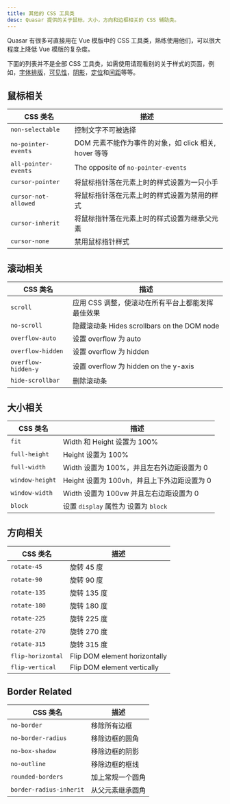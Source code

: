 ```yaml
---
title: 其他的 CSS 工具类
desc: Quasar 提供的关于鼠标，大小，方向和边框相关的 CSS 辅助类。
---
```


Quasar 有很多可直接用在 Vue 模版中的 CSS 工具类，熟练使用他们，可以很大程度上降低 Vue 模版的复杂度。

下面的列表并不是全部 CSS 工具类，如需使用请观看别的关于样式的页面，例如，[字体排版](/style/typography)，[可见性](/style/visibility)，[阴影](/style/shadows)，[定位](/style/positioning)和[间距](/style/spacing)等等。


## 鼠标相关

| CSS 类名 | 描述 |
| --- | --- |
| `non-selectable` | 控制文字不可被选择 |
| `no-pointer-events` | DOM 元素不能作为事件的对象，如 click 相关, hover 等等 |
| `all-pointer-events` | The opposite of `no-pointer-events` |
| `cursor-pointer` | 将鼠标指针落在元素上时的样式设置为一只小手  |
| `cursor-not-allowed` | 将鼠标指针落在元素上时的样式设置为禁用的样式  |
| `cursor-inherit` | 将鼠标指针落在元素上时的样式设置为继承父元素 |
| `cursor-none` | 禁用鼠标指针样式 |

## 滚动相关

| CSS 类名 | 描述 |
| --- | --- |
| `scroll` | 应用 CSS 调整，使滚动在所有平台上都能发挥最佳效果  |
| `no-scroll` | 隐藏滚动条 Hides scrollbars on the DOM node |
| `overflow-auto` | 设置 overflow 为 auto |
| `overflow-hidden` |   设置 overflow 为 hidden |
| `overflow-hidden-y` | 设置 overflow 为 hidden on the y-axis |
| `hide-scrollbar` | 删除滚动条  |

## 大小相关
| CSS 类名 | 描述 |
| --- | --- |
| `fit` | Width 和 Height 设置为 100% |
| `full-height` | Height 设置为 100% |
| `full-width` | Width 设置为 100%，并且左右外边距设置为 0 |
| `window-height` | Height 设置为 100vh，并且上下外边距设置为 0 |
| `window-width` | Width 设置为 100vw 并且左右边距设置为 0 |
| `block` | 设置 `display` 属性为 设置为 `block` |

## 方向相关
| CSS 类名 | 描述 |
| --- | --- |
| `rotate-45` | 旋转 45 度 |
| `rotate-90` | 旋转 90 度 |
| `rotate-135` | 旋转 135 度 |
| `rotate-180` | 旋转 180 度 |
| `rotate-225` | 旋转 225 度 |
| `rotate-270` | 旋转 270 度 |
| `rotate-315` | 旋转 315 度 |
| `flip-horizontal` | Flip DOM element horizontally |
| `flip-vertical` | Flip DOM element vertically |

## Border Related
| CSS 类名 | 描述 |
| --- | --- |
| `no-border` | 移除所有边框 |
| `no-border-radius` | 移除边框的圆角  |
| `no-box-shadow` | 移除边框的阴影  |
| `no-outline` | 移除边框的框线  |
| `rounded-borders` | 加上常规一个圆角  |
| `border-radius-inherit` | 从父元素继承圆角  |
